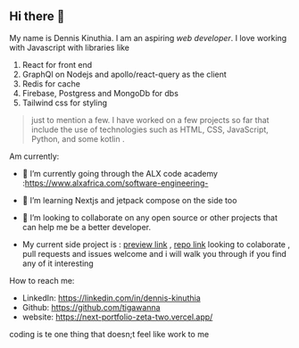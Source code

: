 ## Hi there 👋

My name is Dennis Kinuthia. I am an aspiring _web developer_. I love working with Javascript with libraries like 

1. React for front end
2. GraphQl on Nodejs and apollo/react-query as the client
3. Redis for cache
4. Firebase, Postgress and MongoDb for dbs
5. Tailwind css for styling

> just to mention a few. I have worked on a few projects so far that include the use of technologies such as 
HTML, CSS, JavaScript, Python, and some kotlin .


Am currently:

- 🔭 I’m currently going through the ALX code academy :https://www.alxafrica.com/software-engineering-

- 🌱 I’m learning Nextjs and jetpack compose on the side too 
- 👯 I’m looking to collaborate on any open source or other projects that can help me be a better developer.
- My current side project is : [preview link](https://tigawanna.github.io/project-mangaer/) , [repo link](https://github.com/tigawanna/project-mangaer)
    looking to colaborate , pull requests and issues welcome and i will walk you through if you find any of it interesting


How to reach me: 
- LinkedIn: https://linkedin.com/in/dennis-kinuthia
- Github: https://github.com/tigawanna
- website: https://next-portfolio-zeta-two.vercel.app/


coding is te one thing that doesn;t feel like work to me

